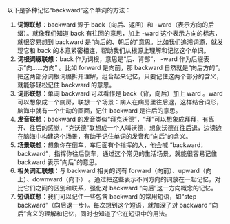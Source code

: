 以下是多种记忆“backward”这个单词的方法：
1. **词源联想**：backward 源于 back（向后、返回）和 -ward（表示方向的后缀）。就像我们知道 back 有往回的意思，加上 -ward 这个表示方向的标志，就很容易想到 backward 是“向后的、朝后的”意思。比如我们追溯词源，就发现它和 back 的本意紧密相连，帮助我们从根源上理解和记忆这个单词。
2. **词根词缀联想**：back 作为词根，意思是“后、背部”， -ward 作为后缀表示“向……方向” 。比如 forward 是向前，那 backward 自然就是“向后方的”。把这两部分词根词缀拆开理解，组合起来记忆，只要记住这两个部分的含义，就能够轻松记住 backward 的意思。
3. **词形联想**：单词 backward 可以看作是 back（背，向后）加上 ward 。ward 可以想象成一个病房，联想一个场景：病人在病房里往后退，这样结合词形，脑海中就有一个生动的画面，记住 backward 是往后的意思。
4. **发音联想**：backward 的发音类似“拜克沃德”，“拜”可以想象成拜拜，有离开、往后的感觉，“克沃德”联想成一个人叫沃德，想象沃德在往后退，边读边在脑海中构建这个场景，有助于记住单词的发音和“向后”的含义。
5. **场景联想**：想象你在倒车，车后面有个指挥的人，他会喊 “backward，backward”，指挥你往后倒车，通过这个常见的生活场景，就能很容易记住 backward 表示“向后”的意思。
6. **相关词汇联想**：与 backward 相关的词有 forward（向前）、upward（向上）、downward（向下） 。通过把这些表示不同方向的词放在一起记忆，对比它们之间的区别和联系，强化对 backward “向后”这一方向概念的记忆。
7. **短语联想**：我们可以记住一些包含 backward 的常用短语，如“step backward”（向后退一步）。每次想到这个短语，就加深了对 backward “向后”含义的理解和记忆，同时也知道了它在短语中的用法。 